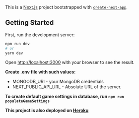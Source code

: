This is a [Next.js](https://nextjs.org/) project bootstrapped with [`create-next-app`](https://github.com/vercel/next.js/tree/canary/packages/create-next-app).

## Getting Started

First, run the development server:

```bash
npm run dev
# or
yarn dev
```

Open [http://localhost:3000](http://localhost:3000) with your browser to see the result.

**Create .env file with such values:**

-   MONGODB_URI - your MongoDB credentials
-   NEXT_PUBLIC_API_URL - Absolute URL of the server.

**To create default game settings in database, run `npm run populateGameSettings`**

**This project is also deployed on [Heroku](https://kislukhin-game-in-dots.herokuapp.com/)**
